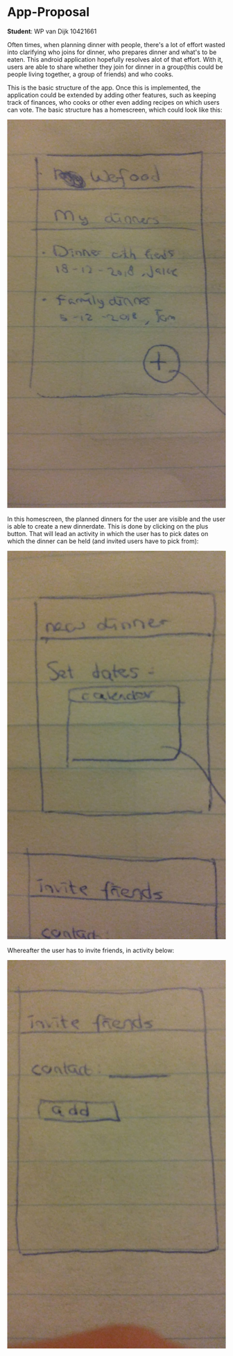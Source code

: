 # App-Proposal 
**Student**: WP van Dijk 10421661  

Often times, when planning dinner with people, there's a lot of effort wasted into clarifying who joins for dinner, who prepares dinner and what's to be eaten. This android application hopefully resolves alot of that effort. With it, users are able to share whether they join for dinner in a group(this could be people living together, a group of friends) and who cooks.   

This is the basic structure of the app. Once this is implemented, the application could be extended by adding other features, such as keeping track of finances, who cooks or other even adding recipes on which users can vote. The basic structure has a homescreen, which could look like this: 

![Image of 'Wefood' homescreen](https://github.com/MyBunzor/App-Project/blob/master/docs/homescreen%20app.jpeg)

In this homescreen, the planned dinners for the user are visible and the user is able to create a new dinnerdate. This is done by clicking on the plus button. That will lead an activity in which the user has to pick dates on which the dinner can be held (and invited users have to pick from):

![Image of 'Wefood' pick dates](https://github.com/MyBunzor/App-Project/blob/master/docs/setdatescreen%20app.jpeg)

Whereafter the user has to invite friends, in activity below: 

![Image of 'Wefood' pick dates](https://github.com/MyBunzor/App-Project/blob/master/docs/invitefriends%20screen.jpeg)













